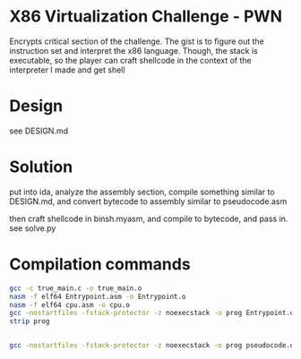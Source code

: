 # X86 Virtualization Challenge - PWN

Encrypts critical section of the challenge. The gist is to figure out the instruction set and interpret the x86 language. Though, the stack is executable, so the player can craft shellcode in the context of the interpreter I made and get shell

# Design

see DESIGN.md

# Solution

put into ida, analyze the assembly section, 
compile something similar to DESIGN.md, and
convert bytecode to assembly similar to pseudocode.asm

then craft shellcode in binsh.myasm, and compile to bytecode, and pass in. see solve.py


# Compilation commands

```bash
gcc -c true_main.c -o true_main.o
nasm -f elf64 Entrypoint.asm -o Entrypoint.o
nasm -f elf64 cpu.asm -o cpu.o
gcc -nostartfiles -fstack-protector -z noexecstack -o prog Entrypoint.o cpu.o true_main.o -T linker.ld
strip prog


gcc -nostartfiles -fstack-protector -z noexecstack -o prog pseudocode.o -T linker.ld

```
